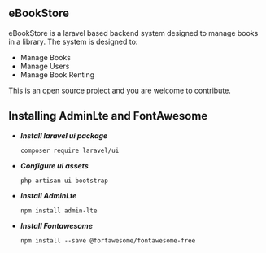 ## eBookStore

eBookStore is a laravel based backend system designed to manage books in a library. The system is designed to:

- Manage Books
- Manage Users
- Manage Book Renting

This is an open source project and you are welcome to contribute.

## Installing AdminLte and FontAwesome

* ***Install laravel ui package***

    `composer require laravel/ui`

* ***Configure ui assets***

    `php artisan ui bootstrap`

* ***Install AdminLte***

    `npm install admin-lte`

* ***Install Fontawesome***

    `npm install --save @fortawesome/fontawesome-free`

